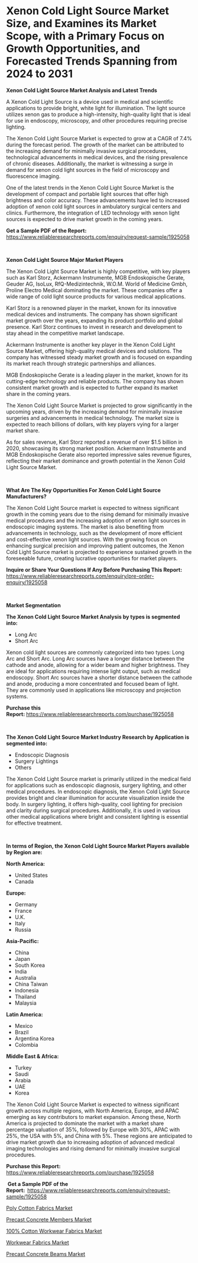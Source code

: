 <p><h1>Xenon Cold Light Source Market Size, and Examines its Market Scope, with a Primary Focus on Growth Opportunities, and Forecasted Trends Spanning from 2024 to 2031</h1></p><p><strong>Xenon Cold Light Source Market Analysis and Latest Trends</strong></p>
<p><p>A Xenon Cold Light Source is a device used in medical and scientific applications to provide bright, white light for illumination. The light source utilizes xenon gas to produce a high-intensity, high-quality light that is ideal for use in endoscopy, microscopy, and other procedures requiring precise lighting.</p><p>The Xenon Cold Light Source Market is expected to grow at a CAGR of 7.4% during the forecast period. The growth of the market can be attributed to the increasing demand for minimally invasive surgical procedures, technological advancements in medical devices, and the rising prevalence of chronic diseases. Additionally, the market is witnessing a surge in demand for xenon cold light sources in the field of microscopy and fluorescence imaging.</p><p>One of the latest trends in the Xenon Cold Light Source Market is the development of compact and portable light sources that offer high brightness and color accuracy. These advancements have led to increased adoption of xenon cold light sources in ambulatory surgical centers and clinics. Furthermore, the integration of LED technology with xenon light sources is expected to drive market growth in the coming years.</p></p>
<p><strong>Get a Sample PDF of the Report:&nbsp;</strong> <a href="https://www.reliableresearchreports.com/enquiry/request-sample/1925058">https://www.reliableresearchreports.com/enquiry/request-sample/1925058</a></p>
<p>&nbsp;</p>
<p><strong>Xenon Cold Light Source Major Market Players</strong></p>
<p><p>The Xenon Cold Light Source Market is highly competitive, with key players such as Karl Storz, Ackermann Instrumente, MGB Endoskopische Gerate, Geuder AG, IsoLux, RfQ-Medizintechnik, W.O.M. World of Medicine Gmbh, Proline Electro Medical dominating the market. These companies offer a wide range of cold light source products for various medical applications.</p><p>Karl Storz is a renowned player in the market, known for its innovative medical devices and instruments. The company has shown significant market growth over the years, expanding its product portfolio and global presence. Karl Storz continues to invest in research and development to stay ahead in the competitive market landscape.</p><p>Ackermann Instrumente is another key player in the Xenon Cold Light Source Market, offering high-quality medical devices and solutions. The company has witnessed steady market growth and is focused on expanding its market reach through strategic partnerships and alliances.</p><p>MGB Endoskopische Gerate is a leading player in the market, known for its cutting-edge technology and reliable products. The company has shown consistent market growth and is expected to further expand its market share in the coming years.</p><p>The Xenon Cold Light Source Market is projected to grow significantly in the upcoming years, driven by the increasing demand for minimally invasive surgeries and advancements in medical technology. The market size is expected to reach billions of dollars, with key players vying for a larger market share.</p><p>As for sales revenue, Karl Storz reported a revenue of over $1.5 billion in 2020, showcasing its strong market position. Ackermann Instrumente and MGB Endoskopische Gerate also reported impressive sales revenue figures, reflecting their market dominance and growth potential in the Xenon Cold Light Source Market.</p></p>
<p>&nbsp;</p>
<p><strong>What Are The Key Opportunities For Xenon Cold Light Source Manufacturers?</strong></p>
<p><p>The Xenon Cold Light Source market is expected to witness significant growth in the coming years due to the rising demand for minimally invasive medical procedures and the increasing adoption of xenon light sources in endoscopic imaging systems. The market is also benefiting from advancements in technology, such as the development of more efficient and cost-effective xenon light sources. With the growing focus on enhancing surgical precision and improving patient outcomes, the Xenon Cold Light Source market is projected to experience sustained growth in the foreseeable future, creating lucrative opportunities for market players.</p></p>
<p><strong>Inquire or Share Your Questions If Any Before Purchasing This Report:</strong> <a href="https://www.reliableresearchreports.com/enquiry/pre-order-enquiry/1925058">https://www.reliableresearchreports.com/enquiry/pre-order-enquiry/1925058</a></p>
<p>&nbsp;</p>
<p><strong>Market Segmentation</strong></p>
<p><strong>The Xenon Cold Light Source Market Analysis by types is segmented into:</strong></p>
<p><ul><li>Long Arc</li><li>Short Arc</li></ul></p>
<p><p>Xenon cold light sources are commonly categorized into two types: Long Arc and Short Arc. Long Arc sources have a longer distance between the cathode and anode, allowing for a wider beam and higher brightness. They are ideal for applications requiring intense light output, such as medical endoscopy. Short Arc sources have a shorter distance between the cathode and anode, producing a more concentrated and focused beam of light. They are commonly used in applications like microscopy and projection systems.</p></p>
<p><strong>Purchase this Report:&nbsp;</strong><a href="https://www.reliableresearchreports.com/purchase/1925058">https://www.reliableresearchreports.com/purchase/1925058</a></p>
<p>&nbsp;</p>
<p><strong>The Xenon Cold Light Source Market Industry Research by Application is segmented into:</strong></p>
<p><ul><li>Endoscopic Diagnosis</li><li>Surgery Lightings</li><li>Others</li></ul></p>
<p><p>The Xenon Cold Light Source market is primarily utilized in the medical field for applications such as endoscopic diagnosis, surgery lighting, and other medical procedures. In endoscopic diagnosis, the Xenon Cold Light Source provides bright and clear illumination for accurate visualization inside the body. In surgery lighting, it offers high-quality, cool lighting for precision and clarity during surgical procedures. Additionally, it is used in various other medical applications where bright and consistent lighting is essential for effective treatment.</p></p>
<p>&nbsp;</p>
<p><strong>In terms of Region, the Xenon Cold Light Source Market Players available by Region are:</strong></p>
<p>
    <p> <strong> North America: </strong>
        <ul>
            <li>United States</li>
            <li>Canada</li>
        </ul>
        </p> 
    <p> <strong> Europe: </strong>
        <ul>
            <li>Germany</li>
            <li>France</li>
            <li>U.K.</li>
            <li>Italy</li>
            <li>Russia</li>
        </ul>
        </p> 
    <p> <strong> Asia-Pacific: </strong>
        <ul>
            <li>China</li>
            <li>Japan</li>
            <li>South Korea</li>
            <li>India</li>
            <li>Australia</li>
            <li>China Taiwan</li>
            <li>Indonesia</li>
            <li>Thailand</li>
            <li>Malaysia</li>
        </ul>
        </p> 
    <p> <strong> Latin America: </strong>
        <ul>
            <li>Mexico</li>
            <li>Brazil</li>
            <li>Argentina Korea</li>
            <li>Colombia</li>
        </ul>
        </p> 
    <p> <strong> Middle East & Africa: </strong>
        <ul>
            <li>Turkey</li>
            <li>Saudi</li>
            <li>Arabia</li>
            <li>UAE</li>
            <li>Korea</li>
        </ul>
    </p>
    </p>
<p><p>The Xenon Cold Light Source Market is expected to witness significant growth across multiple regions, with North America, Europe, and APAC emerging as key contributors to market expansion. Among these, North America is projected to dominate the market with a market share percentage valuation of 35%, followed by Europe with 30%, APAC with 25%, the USA with 5%, and China with 5%. These regions are anticipated to drive market growth due to increasing adoption of advanced medical imaging technologies and rising demand for minimally invasive surgical procedures.</p></p>
<p><strong>Purchase this Report: </strong><a href="https://www.reliableresearchreports.com/purchase/1925058">https://www.reliableresearchreports.com/purchase/1925058</a></p>
<p>&nbsp;<strong>Get a Sample PDF of the Report:&nbsp;&nbsp;</strong><a href="https://www.reliableresearchreports.com/enquiry/request-sample/1925058">https://www.reliableresearchreports.com/enquiry/request-sample/1925058</a></p>
<p><strong></strong></p>
<p><p><a href="https://angry-finch-aaf.notion.site/Poly-Cotton-Fabrics-Market-Size-and-Growth-Market-Segmentation-Regional-and-Country-Breakdowns-an-a2610c8b6b12402995dcd2866341e4a7">Poly Cotton Fabrics Market</a></p><p><a href="https://view.publitas.com/reportprime-1/precast-concrete-members-market-size-share-trends-analysis-report-by-material-by-type-by-end-user-by-region-and-segment-forecasts-2024-2031/">Precast Concrete Members Market</a></p><p><a href="https://pretty-mail-caf.notion.site/100-Cotton-Workwear-Fabrics-Market-Size-Reflecting-a-Forecast-Till-2031-Market-By-Type-By-Applica-b24fbd416ff4419bbfc3c39418da1cf6">100% Cotton Workwear Fabrics Market</a></p><p><a href="https://circular-yam-9b9.notion.site/Workwear-Fabrics-Market-Size-2024-2031-Global-Industrial-Analysis-Key-Geographical-Regions-Marke-11fabebe91e04dccb224c5e8340a8ebe">Workwear Fabrics Market</a></p><p><a href="https://view.publitas.com/reportprime-1/precast-concrete-beams-market-research-report-provides-critical-insights-that-can-help-shape-business-development-and-investment-strategies/">Precast Concrete Beams Market</a></p></p>